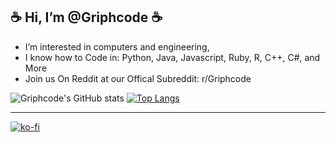 ☕ Hi, I’m @Griphcode ☕
-----
- I’m interested in computers and engineering,  
- I know how to Code in: Python, Java, Javascript, Ruby, R, C++, C#, and More
- Join us On Reddit at our Offical Subreddit: r/Griphcode

![Griphcode's GitHub stats](https://github-readme-stats.vercel.app/api?username=griphcode&show_icons=true&theme=nord) [![Top Langs](https://github-readme-stats.vercel.app/api/top-langs/?username=griphcode&theme=nord&layout=compact)](https://github.com/griphcode/github-readme-stats)





--------------------------------
[![ko-fi](https://ko-fi.com/img/githubbutton_sm.svg)](https://ko-fi.com/A0A467SNY)
